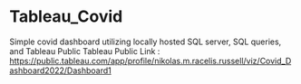 # Tableau_Covid
Simple covid dashboard utilizing locally hosted SQL server, SQL queries, and Tableau Public
Tableau Public Link : https://public.tableau.com/app/profile/nikolas.m.racelis.russell/viz/Covid_Dashboard2022/Dashboard1
